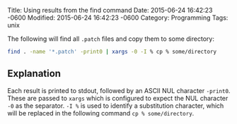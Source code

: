 Title: Using results from the find command
Date: 2015-06-24 16:42:23 -0600
Modified: 2015-06-24 16:42:23 -0600
Category: Programming
Tags: unix

The following will find all `.patch` files and copy them to some directory:

```bash
find . -name '*.patch' -print0 | xargs -0 -I % cp % some/directory
```

## Explanation

Each result is printed to stdout, followed by an ASCII NUL character `-print0`.  These are passed to `xargs` which is configured to expect the NUL character `-0` as the separator. `-I %` is used to identify a substitution character, which will be replaced in the following command `cp % some/directory`.
